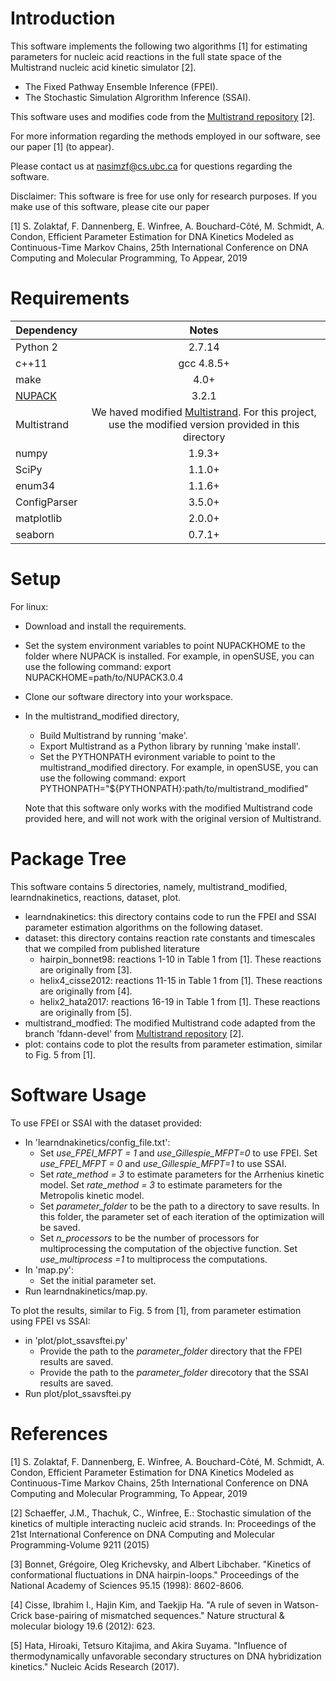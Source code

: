 # Introduction

This software implements  the following two algorithms [1] for estimating parameters for nucleic acid reactions in the full state space of the Multistrand nucleic acid kinetic simulator [2]. 
 
- The Fixed Pathway Ensemble Inference (FPEI).
- The Stochastic Simulation Algrorithm Inference (SSAI).

 This software uses and modifies code from the <a href="https://github.com/DNA-and-Natural-Algorithms-Group/multistrand">Multistrand repository</a> [2]. 

For more information regarding the methods employed in our software, see our paper [1] (to appear). 

Please contact us at nasimzf@cs.ubc.ca for questions regarding the software.

Disclaimer: This software is free for use only for research purposes. If you make use of this software, please cite our paper

[1] S. Zolaktaf, F. Dannenberg, E. Winfree, A. Bouchard-Côté, M. Schmidt, A. Condon, Efficient Parameter Estimation for DNA Kinetics Modeled as Continuous-Time Markov Chains, 25th International Conference on DNA Computing and Molecular Programming, To Appear, 2019

# Requirements 

| Dependency       | Notes          
| ------------- |:-------------:|
|Python 2 |2.7.14 |
|c++11|gcc 4.8.5+|
|make|4.0+ | 
|<a href="http://www.nupack.org/">NUPACK</a> |3.2.1| 
|Multistrand|We haved modified <a href="https://github.com/DNA-and-Natural-Algorithms-Group/multistrand">Multistrand</a>. For this project, use the modified version provided in this directory| 
|numpy|1.9.3+| 
|SciPy | 1.1.0+ |
| enum34 | 1.1.6+ | 
| ConfigParser | 3.5.0+ | 
|matplotlib| 2.0.0+|
|seaborn|0.7.1+|



# Setup
For linux:
- Download and install the requirements. 
- Set the system environment variables to point NUPACKHOME to the folder where NUPACK is installed. For example, in openSUSE, you can use the following command: export NUPACKHOME=path/to/NUPACK3.0.4 
- Clone our software directory into your workspace. 
- In the  multistrand_modified directory,
  - Build Multistrand by running 'make'.
  - Export  Multistrand as a Python library by running  'make install'.
  - Set the  PYTHONPATH evironment variable to point to the multistrand_modified  directory. For example, in openSUSE, you can use the following command:  export PYTHONPATH="${PYTHONPATH}:path/to/multistrand_modified" 

  Note that this software only works with the modified Multistrand code provided here, and will not work with the original version of Multistrand.

# Package Tree
This software contains 5  directories, namely, multistrand_modified, learndnakinetics, reactions, dataset, plot. 
- learndnakinetics:  this  directory contains code to run the FPEI and SSAI parameter estimation algorithms on the following dataset. 
- dataset: this directory contains reaction rate constants and timescales that we compiled from published literature
  - hairpin_bonnet98: reactions 1-10 in Table 1 from [1]. These reactions are originally from [3]. 
  - helix4_cisse2012: reactions 11-15 in Table 1 from [1]. These reactions are originally from  [4].
  - helix2_hata2017: reactions 16-19  in Table 1 from [1]. These reactions are originally from  [5]. 
- multistrand_modfied: The modified Multistrand code adapted from the branch 'fdann-devel' from  <a href="https://github.com/DNA-and-Natural-Algorithms-Group/multistrand">  Multistrand repository</a> [2]. 
- plot: contains code to plot the results from parameter estimation, similar to Fig. 5 from [1].  

# Software Usage 
To use FPEI or SSAI with the dataset provided:
- In 'learndnakinetics/config_file.txt': 
  - Set *use_FPEI_MFPT = 1* and *use_Gillespie_MFPT=0* to use FPEI. Set *use_FPEI_MFPT = 0* and *use_Gillespie_MFPT=1* to use SSAI. 
  - Set *rate_method = 3* to estimate parameters for the  Arrhenius kinetic model. Set *rate_method = 3* to estimate parameters for the Metropolis kinetic model. 
  - Set *parameter_folder* to be the path to a directory to save results. In this folder, the parameter set of each iteration of the optimization will be saved.
  - Set *n_processors* to be the number of processors for multiprocessing the computation of the objective function. Set *use_multiprocess =1* to multiprocess the computations. 
 - In 'map.py': 
   - Set the initial parameter set. 
 - Run learndnakinetics/map.py. 
  
To plot the results, similar to Fig. 5 from [1], from parameter estimation using FPEI vs SSAI: 
 - in 'plot/plot_ssavsftei.py'
   - Provide the path to the *parameter_folder* directory that the FPEI results are saved.
   - Provide the path to the *parameter_folder* direcotory that the SSAI results are saved.
 - Run plot/plot_ssavsftei.py
 

# References 

[1] S. Zolaktaf, F. Dannenberg, E. Winfree, A. Bouchard-Côté, M. Schmidt, A. Condon, Efficient Parameter Estimation for DNA Kinetics Modeled as Continuous-Time Markov Chains, 25th International Conference on DNA Computing and Molecular Programming, To Appear, 2019

[2] Schaeffer, J.M., Thachuk, C., Winfree, E.: Stochastic simulation of the kinetics of multiple interacting nucleic acid strands. In: Proceedings of the 21st International Conference on DNA Computing and Molecular Programming-Volume 9211 (2015)

 [3]  Bonnet, Grégoire, Oleg Krichevsky, and Albert Libchaber. "Kinetics of conformational fluctuations in DNA hairpin-loops." Proceedings of the National Academy of Sciences 95.15 (1998): 8602-8606.
 
 [4] Cisse, Ibrahim I., Hajin Kim, and Taekjip Ha. "A rule of seven in Watson-Crick base-pairing of mismatched sequences." Nature structural & molecular biology 19.6 (2012): 623.
 
  [5] Hata, Hiroaki, Tetsuro Kitajima, and Akira Suyama. "Influence of thermodynamically unfavorable secondary structures on DNA hybridization kinetics." Nucleic Acids Research (2017).
